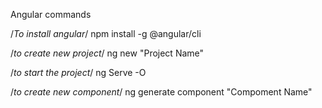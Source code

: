 Angular commands

/*To install angular*/
npm install -g @angular/cli

/*to create new project*/
ng new "Project Name"

/*to start the project*/
ng Serve -O 

/*to create new component*/
ng generate component "Compoment Name"